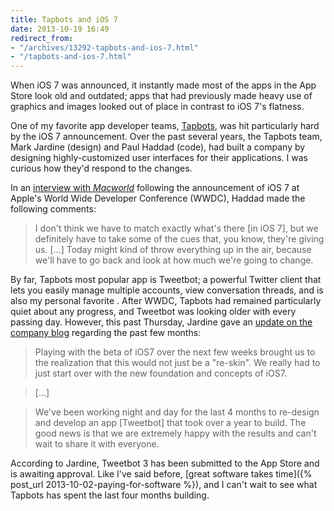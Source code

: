 ```yaml
---
title: Tapbots and iOS 7
date: 2013-10-19 16:49
redirect_from:
- "/archives/13292-tapbots-and-ios-7.html"
- "/tapbots-and-ios-7.html"
---
```



When iOS 7 was announced, it instantly made most of the apps in the App Store look old and outdated; apps that had previously made heavy use of graphics and images looked out of place in contrast to iOS 7's flatness.

One of my favorite app developer teams, [Tapbots](http://tapbots.com), was hit particularly hard by the iOS 7 announcement. Over the past several years, the Tapbots team, Mark Jardine (design) and Paul Haddad (code), had built a company by designing highly-customized user interfaces for their applications. I was curious how they'd respond to the changes.

In an [interview with _Macworld_](http://www.macworld.com/video/26841/paul-haddad-on-tweetbot-and-calcbot.html) following the announcement of iOS 7 at Apple's World Wide Developer Conference (WWDC), Haddad made the following comments:

> I don't think we have to match exactly what's there [in iOS 7], but we definitely have to take some of the cues that, you know, they're giving us.
>[...]
> Today might kind of throw everything up in the air, because we'll have to go back and look at how much we're going to change.

By far, Tapbots most popular app is Tweetbot; a powerful Twitter client that lets you easily manage multiple accounts, view conversation threads, and is also my personal favorite . After WWDC, Tapbots had remained particularly quiet about any progress, and Tweetbot was looking older with every passing day. However, this past Thursday, Jardine gave an [update on the company blog](http://tapbots.com/blog/business/tapbots-and-the-state-of-our-apps-in-ios7) regarding the past few months:

> Playing with the beta of iOS7 over the next few weeks brought us to the realization that this would not just be a "re-skin". We really had to just start over with the new foundation and concepts of iOS7.

> [...]

> We've been working night and day for the last 4 months to re-design and develop an app [Tweetbot] that took over a year to build. The good news is that we are extremely happy with the results and can't wait to share it with everyone.

According to Jardine, Tweetbot 3 has been submitted to the App Store and is awaiting approval. Like I've said before, [great software takes time]({% post_url 2013-10-02-paying-for-software %}), and I can't wait to see what Tapbots has spent the last four months building.
